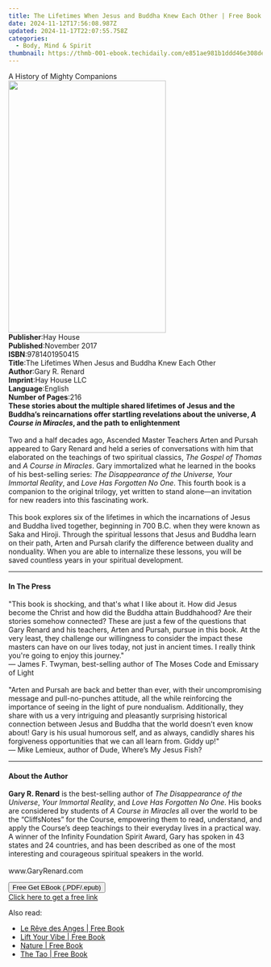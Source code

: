 ```yaml
---
title: The Lifetimes When Jesus and Buddha Knew Each Other | Free Book
date: 2024-11-12T17:56:08.987Z
updated: 2024-11-17T22:07:55.758Z
categories:
  - Body, Mind & Spirit
thumbnail: https://thmb-001-ebook.techidaily.com/e851ae981b1ddd46e308dead01d7eadf664d1e02a1f580576b27e5beb44e7730.jpg
---
```

<main id="book-container">
  <div class="flex flex-col">
    <div class="book-brief flex-1 py-6 px-4 sm:p-6 md:py-10 md:px-8">
      <!-- brief-->
      <div class="book-brief-main">A History of Mighty Companions</div>
    </div>
    <div
      class="book-meta-info flex-1 grid gap-4 col-start-1 col-end-3 row-start-1 sm:mb-6 sm:grid-cols-4 lg:gap-6 lg:col-start-2 lg:row-end-6 lg:row-span-6 lg:mb-0"
    >
      <div
        class="book-meta-info-left place-content-center mt-4 p-4 text-sm leading-6 col-start-2 col-span-2 dark:text-slate-400"
      >
        <img
          class="w-full h-500 object-cover rounded-lg sm:h-255 sm:col-span-2 lg:col-span-full"
          src="https://img-001-ebook.techidaily.com/bb7e43eed9dbd669a376a4a611f54a5fec7dcc7e9ea5dfbfb7f36d39ca90fb79.jpg"
          alt=""
          width="312"
          height="500"
        />
      </div>
      <div
        class="book-meta-info-right mt-2 col-start-1 row-start-2 col-span-3 self-center"
      >
        <!-- meta data  -->
        <div class="flex flex-col px-4 md:px-8">
          <div class="flex-1">
            <strong>Publisher</strong>:<span class="px-2">Hay House</span>
          </div>
          <div class="flex-1">
            <strong>Published</strong>:<span class="px-2">November 2017</span>
          </div>
          <div class="flex-1">
            <strong>ISBN</strong>:<span class="px-2">9781401950415</span>
          </div>
          <div class="flex-1">
            <strong>Title</strong>:<span class="px-2"
              >The Lifetimes When Jesus and Buddha Knew Each Other</span
            >
          </div>
          <div class="flex-1">
            <strong>Author</strong>:<span class="px-2">Gary R. Renard</span>
          </div>
          <div class="flex-1">
            <strong>Imprint</strong>:<span class="px-2">Hay House LLC</span>
          </div>
          <div class="flex-1">
            <strong>Language</strong>:<span class="px-2">English</span>
          </div>
          <div class="flex-1">
            <strong>Number of Pages</strong>:<span class="px-2">216</span>
          </div>
        </div>
      </div>
    </div>
    <div class="book-description flex-1 py-6 px-4 sm:p-6 md:py-10 md:px-8">
      <div class="book-description-main">
        <div accordion-content="" id="description">
          <b
            >These stories about the multiple shared lifetimes of Jesus and the
            Buddha’s reincarnations offer startling revelations about the
            universe, </b
          ><i><b>A Course in Miracles</b></i
          ><b>, and the path to enlightenment</b><br /><br />
          Two and a half decades ago, Ascended Master Teachers Arten and Pursah
          appeared to&nbsp;Gary Renard&nbsp;and held a series of conversations
          with him that elaborated on the teachings of two spiritual classics,
          <i>The Gospel of Thomas</i> and <i>A Course in Miracles</i>. Gary
          immortalized what he learned in the books of his best-selling series:
          <i>The Disappearance of the Universe, Your Immortal Reality</i>, and
          <i>Love Has Forgotten No One</i>. This fourth book is a companion to
          the original trilogy, yet written to stand alone—an invitation for new
          readers into this fascinating work.<br /><br />
          This book explores six of the lifetimes in which the incarnations of
          Jesus and Buddha lived together, beginning in 700 B.C. when they were
          known as Saka and Hiroji. Through the spiritual lessons that Jesus and
          Buddha learn on their path, Arten and Pursah clarify the difference
          between duality and nonduality. When you are able to internalize these
          lessons, you will be saved countless years in your spiritual
          development.
        </div>
        <div class="accordion-fader"></div>
      </div>
    </div>
    <div class="book-excerpts flex-1 py-6 px-4 sm:p-6 md:py-10 md:px-8">
      <!-- excerpts-->
      <div class="book-excerpts-main">
        <hr />
        <h4 class="placeholder placeholder-heading">
          <span>In The Press</span>
        </h4>
        <p>
          "This book is shocking, and that's what I like about it. How did Jesus
          become the Christ and how did the Buddha attain Buddhahood? Are their
          stories somehow connected? These are just a few of the questions that
          Gary Renard and his teachers, Arten and Pursah, pursue in this book.
          At the very least, they challenge our willingness to consider the
          impact these masters can have on our lives today, not just in ancient
          times. I really think you're going to enjoy this journey."<br />—
          James F. Twyman, best-selling author of The Moses Code and Emissary of
          Light<br /><br />"Arten and Pursah are back and better than ever, with
          their uncompromising message and pull-no-punches attitude, all the
          while reinforcing the importance of seeing in the light of pure
          nondualism. Additionally, they share with us a very intriguing and
          pleasantly surprising historical connection between Jesus and Buddha
          that the world doesn’t even know about! Gary is his usual humorous
          self, and as always, candidly shares his forgiveness opportunities
          that we can all learn from. Giddy up!"<br />— Mike Lemieux, author of
          Dude, Where’s My Jesus Fish?
        </p>
      </div>
    </div>
    <div class="book-about-author flex-1 py-6 px-4 sm:p-6 md:py-10 md:px-8">
      <!-- about author-->
      <div class="book-main-author-main">
        <hr />
        <h4 class="placeholder placeholder-heading">
          <span>About the Author</span>
        </h4>
        <p>
          <b>Gary R. Renard</b> is the best-selling author of
          <i>The Disappearance of the Universe</i>,
          <i>Your Immortal Reality</i>, and <i>Love Has Forgotten No One</i>.
          His books are considered by students of
          <i>A Course in Miracles </i>all over the world to be the “CliffsNotes”
          for the Course, empowering them to read, understand, and apply the
          Course’s deep teachings to their everyday lives in a practical way. A
          winner of the Infinity Foundation Spirit Award, Gary has spoken in 43
          states and 24 countries, and has been described as one of the most
          interesting and courageous spiritual speakers in the world.
          <br /><br />www.GaryRenard.com
        </p>
      </div>
    </div>
    <div class="book-free-get flex-1 py-6 px-4 sm:p-6 md:py-10 md:px-8">
      <button
        id="btn-free-get"
        class="bg-blue-500 hover:bg-blue-700 text-white font-bold py-2 px-4 rounded"
      >
        Free Get EBook (.PDF/.epub)
      </button>
      <div id="countdown-display" class="px-2 text-lg mt-2"></div>
      <a
        id="free-link"
        class="hidden bg-blue-500 hover:bg-blue-700 text-white font-bold py-2 px-4 rounded"
        href="https://www.ebooks.com/en-us/book/96316682/the-lifetimes-when-jesus-and-buddha-knew-each-other/gary-r-renard/"
        target="_blank"
        >Click here to get a free link</a
      >
    </div>
    <script>
      let countdownTime = 0;
      let countdownInterval = null;
      document
        .getElementById('btn-free-get')
        .addEventListener('click', startCountdown);
      function startCountdown() {
        countdownTime = new Date().getTime() + 60000 * 3;
        countdownInterval = setInterval(updateCountdown, 1000);
        document.getElementById('btn-free-get').disabled = true;
        document
          .getElementById('btn-free-get')
          .classList.add('bg-gray-500', 'cursor-not-allowed');
      }
      function updateCountdown() {
        let currentTime = new Date().getTime();
        let timeLeft = countdownTime - currentTime;
        let secondsLeft = Math.floor(timeLeft / 1000);
        document.getElementById('countdown-display').innerHTML =
          `Remaining time: ${secondsLeft} seconds.`;
        if (secondsLeft <= 0) {
          clearInterval(countdownInterval);
          document.getElementById('btn-free-get').classList.add('hidden');
          document.getElementById('free-link').classList.remove('hidden');
          document.getElementById('countdown-display').innerHTML = '';
        }
      }
    </script>
  </div>
</main>

<ins class="adsbygoogle"
      style="display:block"
      data-ad-client="ca-pub-7571918770474297"
      data-ad-slot="8358498916"
      data-ad-format="auto"
      data-full-width-responsive="true"></ins>
    

<span class="atpl-alsoreadstyle">Also read:</span>
<div><ul>
<li><a href="https://novels-ebooks.techidaily.com/210513866-9781739770457-le-reve-des-anges/"><u>Le Rêve des Anges | Free Book</u></a></li>
<li><a href="https://novels-ebooks.techidaily.com/210513327-9780241448700-lift-your-vibe/"><u>Lift Your Vibe | Free Book</u></a></li>
<li><a href="https://novels-ebooks.techidaily.com/210511620-9781945026942-nature/"><u>Nature | Free Book</u></a></li>
<li><a href="https://novels-ebooks.techidaily.com/210511621-9781774817070-the-tao/"><u>The Tao | Free Book</u></a></li>
</ul></div>

